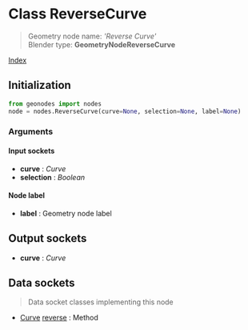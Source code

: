 
# Class ReverseCurve

> Geometry node name: _'Reverse Curve'_<br>Blender type:  **GeometryNodeReverseCurve**


[Index](/docs/index.md)

## Initialization


```python
from geonodes import nodes
node = nodes.ReverseCurve(curve=None, selection=None, label=None)
```


### Arguments


#### Input sockets



- **curve** : _Curve_
- **selection** : _Boolean_



#### Node label



- **label** : Geometry node label



## Output sockets



- **curve** : _Curve_



## Data sockets

> Data socket classes implementing this node




- [Curve](../sockets/Curve.md) [reverse](../sockets/Curve.md#reverse) : Method


